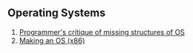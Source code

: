 ## Operating Systems

1. [Programmer's critique of missing structures of OS](http://blog.rfox.eu/en/Programmers_critique_of_missing_structure_of_operating_systems/index.html)
2. [Making an OS (x86)](https://www.youtube.com/playlist?list=PLm3B56ql_akNcvH8vvJRYOc7TbYhRs19M)
